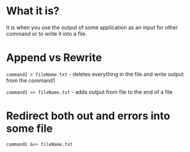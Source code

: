 # What it is?

It is when you use the output of some application as an input for other command or to write it into a file.

# Append vs Rewrite

`command1 > fileName.txt` - deletes everything in the file and write output from the command1

`command1 >> fileName.txt` - adds output from file to the end of a file

# Redirect both out and errors into some file

`command1 &>> fileName.txt`